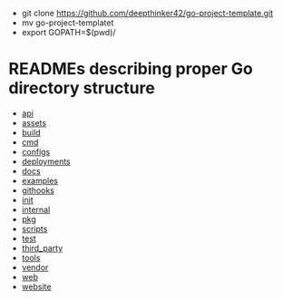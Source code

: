 - git clone https://github.com/deepthinker42/go-project-template.git
- mv go-project-templatet <project>
- export GOPATH=$(pwd)/<project>


# READMEs describing proper Go directory structure
* [api](./src/api/README.md)
* [assets](./src/assets/README.md)
* [build](./src/build/README.md)
* [cmd](./src/cmd/README.md)
* [configs](./src/configs/README.md)
* [deployments](./src/deployments/README.md)
* [docs](./src/docs/README.md)
* [examples](./src/examples/README.md)
* [githooks](./src/githooks/README.md)
* [init](./src/init/README.md)
* [internal](./src/internal/README.md)
* [pkg](./src/pkg/README.md)
* [scripts](./src/scripts/README.md)
* [test](./src/test/README.md)
* [third_party](./src/third_party/README.md)
* [tools](./src/tools/README.md)
* [vendor](./src/vendor/README.md)
* [web](./src/web/README.md)
* [website](./src/website/README.md)
